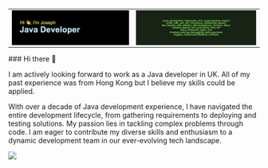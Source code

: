 <div>
  <table>
    <tr>
      <td><img align="left" alt="WhoIAm" width="100%" src="./header.png"></td>
      <td><img align="right" alt="Skill" width="100%" src="./banner.png"></td>
    </tr>
  </table>
</div>
<div>
### Hi there 👋
<p>I am actively looking forward to work as a Java developer in UK. All of my past experience was from Hong Kong but I believe my skills could be applied.</p>

<p>With over a decade of Java development experience, I have navigated the entire development lifecycle, from gathering requirements to deploying and testing solutions. My passion lies in tackling complex problems through code. I am eager to contribute my diverse skills and enthusiasm to a dynamic development team in our ever-evolving tech landscape.</p>
</div>


<picture>
  <source
    srcset="https://profile-repo-git-main-fai420uks-projects.vercel.app/api?username=fai420uk&show_icons=true&theme=dark"
    media="(prefers-color-scheme: dark)"
  />
  <source
    srcset="https://profile-repo-git-main-fai420uks-projects.vercel.app/api?username=fai420uk&show_icons=true"
    media="(prefers-color-scheme: light), (prefers-color-scheme: no-preference)"
  />
  <img src="https://profile-repo-git-main-fai420uks-projects.vercel.app/api?username=fai420uk&show_icons=true" />
</picture>

<!--
**fai420uk/fai420uk** is a ✨ _special_ ✨ repository because its `README.md` (this file) appears on your GitHub profile.

Here are some ideas to get you started:

- 🔭 I’m currently working on ...
- 🌱 I’m currently learning ...
- 👯 I’m looking to collaborate on ...
- 🤔 I’m looking for help with ...
- 💬 Ask me about ...
- 📫 How to reach me: ...
- 😄 Pronouns: ...
- ⚡ Fun fact: ...
-->
